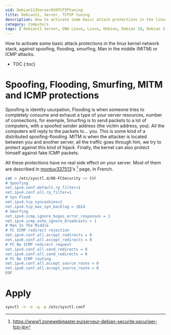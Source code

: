 ```yaml
---
uid: Debian113Server030TCPIPtuning
title: Debian11, Server, TCPIP tuning
description: How to activate some basic attack protections in the linux kernel network stack, against spoofing, flooding, smurfing, Man in the middle (MITM) or ICMP attacks.
category: Computers
tags: [ Debian11 Server, GNU Linux, Linux, Debian, Debian 10, Debian 11, Buster, Bullseye, Server, Installation, TCP, IP, ICMP, Stack, Network, Tunig, Kernel parameters, Security, Spoofing, Flooding, Smurfing, MITM, Man In The Middle, Cracker, Packets ]
---
```

How to activate some basic attack protections in the linux kernel network stack, against spoofing, flooding, smurfing, Man in the middle (MITM) or ICMP attacks.

* TOC
{:toc}

# Spoofing, Flooding, Smurfing, MITM and ICMP protections

Spoofing is identity usurpation, Flooding is when someone tries to completely consume and exhaust a type of your server resources, number of connections, for exemple, Smurfing is to send packets to a lot of computers, with a spoofed sender address (the victim address, you). All the computers will reply to the packets to... you. This is some kind of a distributed spoofing-flooding. MITM is when the attacker is located between you and another server, all the traffic goes through him, we try to protect against this kind of hijack. Finally, the kernel can also protect himself against fake ICMP packets. 

All these protections have no real side effect on your server. Most of them are described in [montuy337513]'s [^1] page, in French.

```bash
cat > /etc/sysctl.d/00-FCSecurity << EOF
# Spoofing
net.ipv4.conf.default.rp_filter=1
net.ipv4.conf.all.rp_filter=1
# Syn Flood
net.ipv4.tcp_syncookies=1
net.ipv4.tcp_max_syn_backlog = 1024
# Smurfing
net.ipv4.icmp_ignore_bogus_error_responses = 1
net.ipv4.icmp_echo_ignore_broadcasts = 1
# Man In The Middle
# FC ICMP redirect rejection
net.ipv4.conf.all.accept_redirects = 0
net.ipv6.conf.all.accept_redirects = 0
# FC No ICMP redirect request
net.ipv4.conf.all.send_redirects = 0
net.ipv6.conf.all.send_redirects = 0
# FC No ICMP routing
net.ipv4.conf.all.accept_source_route = 0
net.ipv6.conf.all.accept_source_route = 0
EOF
```

# Apply

```bash
sysctl -n -e -q -p /etc/sysctl.conf
```

[montuy337513]: https://www1.zonewebmaster.eu/serveur-debian-securite:securiser-tcp-ip "Sécurisation de TCP/IP sur votre serveur dédié"
[^1]: https://www1.zonewebmaster.eu/serveur-debian-securite:securiser-tcp-ip 
